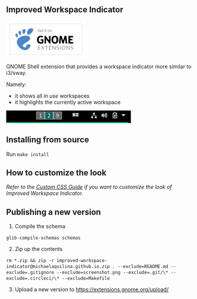 ## Improved Workspace Indicator
[<img src="https://raw.githubusercontent.com/andyholmes/gnome-shell-extensions-badge/master/get-it-on-ego.svg?sanitize=true" alt="Get it on GNOME Extensions" height="100" align="middle">][gextension]

GNOME Shell extension that provides a workspace indicator more similar to i3/sway.

Namely:

- it shows all _in use_ workspaces
- it highlights the currently active workspace

![Screenshot](screenshot.png)


## Installing from source

Run `make install`

## How to customize the look

*Refer to the [Custom CSS Guide](docs/how_to_custom_css.md) if you want to customize the look of Improved Workspace Indicator.*

## Publishing a new version

1. Compile the schema

```shell
glib-compile-schemas schemas
```

2. Zip up the contents

```shell
rm *.zip && zip -r improved-workspace-indicator@michaelaquilina.github.io.zip . --exclude=README.md --exclude=.gitignore --exclude=screenshot.png --exclude=.git/\* --exclude=.circleci/\* --exclude=Makefile
```

3. Upload a new version to https://extensions.gnome.org/upload/

[gextension]: https://extensions.gnome.org/extension/3968/improved-workspace-indicator/
